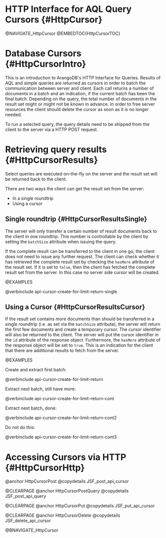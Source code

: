 HTTP Interface for AQL Query Cursors {#HttpCursor}
==================================================

@NAVIGATE_HttpCursor
@EMBEDTOC{HttpCursorTOC}

Database Cursors {#HttpCursorIntro}
===================================

This is an introduction to ArangoDB's HTTP Interface for Queries. Results of AQL
and simple queries are returned as cursors in order to batch the communication
between server and client. Each call returns a number of documents in a batch
and an indication, if the current batch has been the final batch. Depending on
the query, the total number of documents in the result set might or might not be
known in advance. In order to free server resources the client should delete the
cursor as soon as it is no longer needed.

To run a selected query, the query details need to be shipped from the client to
the server via a HTTP POST request.

Retrieving query results {#HttpCursorResults}
=============================================

Select queries are executed on-the-fly on the server and the result
set will be returned back to the client.

There are two ways the client can get the result set from the server:

- In a single roundtrip
- Using a cursor

Single roundtrip {#HttpCursorResultsSingle}
-------------------------------------------

The server will only transfer a certain number of result documents back to the
client in one roundtrip. This number is controllable by the client by setting
the `batchSize` attribute when issuing the query.

If the complete result can be transferred to the client in one go, the client
does not need to issue any further request. The client can check whether it has
retrieved the complete result set by checking the `hasMore` attribute of the
result set. If it is set to `false`, then the client has fetched the complete
result set from the server. In this case no server side cursor will be created.

@EXAMPLES

@verbinclude api-cursor-create-for-limit-return-single

Using a Cursor {#HttpCursorResultsCursor}
-----------------------------------------

If the result set contains more documents than should be transferred in a single
roundtrip (i.e. as set via the `batchSize` attribute), the server will return
the first few documents and create a temporary cursor. The cursor identifier
will also be returned to the client. The server will put the cursor identifier
in the `id` attribute of the response object. Furthermore, the `hasMore`
attribute of the response object will be set to `true`. This is an indication
for the client that there are additional results to fetch from the server.

@EXAMPLES

Create and extract first batch:

@verbinclude api-cursor-create-for-limit-return

Extract next batch, still have more:

@verbinclude api-cursor-create-for-limit-return-cont

Extract next batch, done:

@verbinclude api-cursor-create-for-limit-return-cont2

Do not do this:

@verbinclude api-cursor-create-for-limit-return-cont3

Accessing Cursors via HTTP {#HttpCursorHttp}
============================================

@anchor HttpCursorPost
@copydetails JSF_post_api_cursor

@CLEARPAGE
@anchor HttpCursorPostQuery
@copydetails JSF_post_api_query

@CLEARPAGE
@anchor HttpCursorPut
@copydetails JSF_put_api_cursor

@CLEARPAGE
@anchor HttpCursorDelete
@copydetails JSF_delete_api_cursor

@BNAVIGATE_HttpCursor
